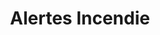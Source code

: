 ---
lang: be
title: Alertes Incendie
image: ../static/images/cards/icon-fire-alarm.png
imageAlt: Test
description: Kidola tient à jour vos présences, vous savez à tout moment combien d’enfants sont présents. En cas (d’exercice) incendie vous récupérez un PDF qui indique tous les enfants présents et les coordonnées des parents.
---